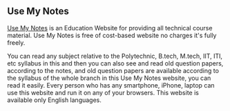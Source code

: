 ## Use My Notes

[Use My Notes](https://usemynotes.com/) is an Education Website for providing all technical course material. Use My Notes is free of cost-based website no charges it's fully freely.

You can read any subject relative to the Polytechnic, B.tech, M.tech, IIT, ITI, etc syllabus in this and then you can also see and read old question papers, according to the notes, and old question papers are available according to the syllabus of the whole branch in this Use My Notes website, you can read it easily. Every person who has any smartphone, iPhone, laptop can use this website and run it on any of your browsers. This website is available only English languages.
